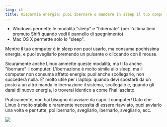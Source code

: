 ```yaml
---
lang: it
title: Risparmia energia: puoi ibernare o mandare in sleep il tuo computer
---
```


<ul>
<li>Windows permette le modalità "sleep" e "hibernate" (per l'ultima tieni premuto Shift quando vedi il 
pannello di spegnimento).</li>
<li>Mac OS X permette solo lo "sleep".</li>
</ul>

Mentre il tuo computer è in sleep non puoi usarlo, ma consuma pochissima energia, 
e puoi svegliarlo premendo un pulsante o cliccando con il mouse.

Sicuramente anche Linux ammette queste modalità, ma ti fa anche "ibernare" 
il computer. L'ibernazione è molto simile allo sleep, ma il computer non 
consuma affatto energia: puoi anche scollegarlo, non succederà nulla. 
E' molto utile per i laptop: quando devi spostarti da un posto a un altro manda 
in ibernazione il sistema, scollegalo e, quando gli darai di nuovo energia, 
lo troverai identico a come l'hai lasciato.

Praticamente, non hai bisogno di avviare da capo il computer! 
Dato che Linux è molto stabile e raramente necessita di essere riavviato, 
puoi avviarlo una volta e per tutte, poi ibernarlo, svegliarlo, ibernarlo, 
svegliarlo, ecc.

<img src="Images/suspend_hibernate_thumb.png" />




